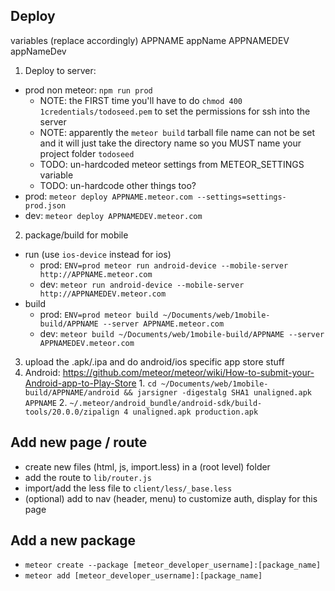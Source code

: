 ## Deploy

variables (replace accordingly)
APPNAME appName
APPNAMEDEV appNameDev

1. Deploy to server:
  - prod non meteor: `npm run prod`
    - NOTE: the FIRST time you'll have to do `chmod 400 1credentials/todoseed.pem` to set the permissions for ssh into the server
    - NOTE: apparently the `meteor build` tarball file name can not be set and it will just take the directory name so you MUST name your project folder `todoseed`
    - TODO: un-hardcoded meteor settings from METEOR_SETTINGS variable
    - TODO: un-hardcode other things too?
  - prod: `meteor deploy APPNAME.meteor.com --settings=settings-prod.json`
  - dev: `meteor deploy APPNAMEDEV.meteor.com`
2.  package/build for mobile
  - run (use `ios-device` instead for ios)
    - prod: `ENV=prod meteor run android-device --mobile-server http://APPNAME.meteor.com`
    - dev: `meteor run android-device --mobile-server http://APPNAMEDEV.meteor.com`
  - build
    - prod: `ENV=prod meteor build ~/Documents/web/1mobile-build/APPNAME --server APPNAME.meteor.com`
    - dev: `meteor build ~/Documents/web/1mobile-build/APPNAME --server APPNAMEDEV.meteor.com`
3. upload the .apk/.ipa and do android/ios specific app store stuff
  1. Android: https://github.com/meteor/meteor/wiki/How-to-submit-your-Android-app-to-Play-Store
    1. `cd ~/Documents/web/1mobile-build/APPNAME/android && jarsigner -digestalg SHA1 unaligned.apk APPNAME`
    2. `~/.meteor/android_bundle/android-sdk/build-tools/20.0.0/zipalign 4 unaligned.apk production.apk`

## Add new page / route
- create new files (html, js, import.less) in a (root level) folder
- add the route to `lib/router.js`
- import/add the less file to `client/less/_base.less`
- (optional) add to nav (header, menu) to customize auth, display for this page

## Add a new package
- `meteor create --package [meteor_developer_username]:[package_name]`
- `meteor add [meteor_developer_username]:[package_name]`